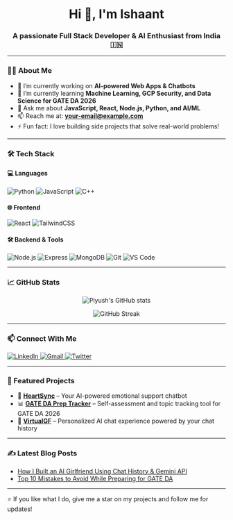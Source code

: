 <h1 align="center">Hi 👋, I'm Ishaant</h1>
<h3 align="center">A passionate Full Stack Developer & AI Enthusiast from India 🇮🇳</h3>

---

### 👨‍💻 About Me

- 🔭 I’m currently working on **AI-powered Web Apps & Chatbots**
- 🌱 I’m currently learning **Machine Learning, GCP Security, and Data Science for GATE DA 2026**
- 💬 Ask me about **JavaScript, React, Node.js, Python, and AI/ML**
- 📫 Reach me at: **your-email@example.com**
- ⚡ Fun fact: I love building side projects that solve real-world problems!

---

### 🛠️ Tech Stack

#### 💻 Languages
![Python](https://img.shields.io/badge/-Python-3776AB?style=flat-square&logo=python&logoColor=white)
![JavaScript](https://img.shields.io/badge/-JavaScript-F7DF1E?style=flat-square&logo=javascript&logoColor=black)
![C++](https://img.shields.io/badge/-C++-00599C?style=flat-square&logo=cplusplus&logoColor=white)

#### 🌐 Frontend
![React](https://img.shields.io/badge/-React-61DAFB?style=flat-square&logo=react&logoColor=black)
![TailwindCSS](https://img.shields.io/badge/-TailwindCSS-38B2AC?style=flat-square&logo=tailwind-css&logoColor=white)

#### 🛠 Backend & Tools
![Node.js](https://img.shields.io/badge/-Node.js-339933?style=flat-square&logo=node.js&logoColor=white)
![Express](https://img.shields.io/badge/-Express.js-000000?style=flat-square&logo=express&logoColor=white)
![MongoDB](https://img.shields.io/badge/-MongoDB-47A248?style=flat-square&logo=mongodb&logoColor=white)
![Git](https://img.shields.io/badge/-Git-F05032?style=flat-square&logo=git&logoColor=white)
![VS Code](https://img.shields.io/badge/-VS%20Code-007ACC?style=flat-square&logo=visual-studio-code&logoColor=white)

---

### 📈 GitHub Stats

<p align="center">
  <img src="https://github-readme-stats.vercel.app/api?username=piyushyourusername&show_icons=true&theme=radical" alt="Piyush's GitHub stats" />
</p>

<p align="center">
  <img src="https://github-readme-streak-stats.herokuapp.com/?user=piyushyourusername&theme=radical" alt="GitHub Streak" />
</p>

---

### 📫 Connect With Me

<p>
  <a href="https://linkedin.com/in/yourlinkedin" target="_blank">
    <img alt="LinkedIn" src="https://img.shields.io/badge/LinkedIn-blue?style=flat-square&logo=linkedin&logoColor=white" />
  </a>
  <a href="mailto:your-email@example.com">
    <img alt="Gmail" src="https://img.shields.io/badge/Gmail-D14836?style=flat-square&logo=gmail&logoColor=white" />
  </a>
  <a href="https://twitter.com/yourhandle" target="_blank">
    <img alt="Twitter" src="https://img.shields.io/badge/Twitter-1DA1F2?style=flat-square&logo=twitter&logoColor=white" />
  </a>
</p>

---

### 🧠 Featured Projects

- 💖 [**HeartSync**](https://github.com//HeartSync) – Your AI-powered emotional support chatbot
- 📊 [**GATE DA Prep Tracker**](https://github.com/piyushyourusername/GateDA-Tracker) – Self-assessment and topic tracking tool for GATE DA 2026
- 🤖 [**VirtualGF**](https://github.com/piyushyourusername/VirtualGF) – Personalized AI chat experience powered by your chat history

---

### ✍️ Latest Blog Posts
<!-- BLOG-POST-LIST:START -->
- [How I Built an AI Girlfriend Using Chat History & Gemini API](https://yourblog.com/ai-girlfriend)
- [Top 10 Mistakes to Avoid While Preparing for GATE DA](https://yourblog.com/gate-da-mistakes)
<!-- BLOG-POST-LIST:END -->

---

⭐️ If you like what I do, give me a star on my projects and follow me for updates!

